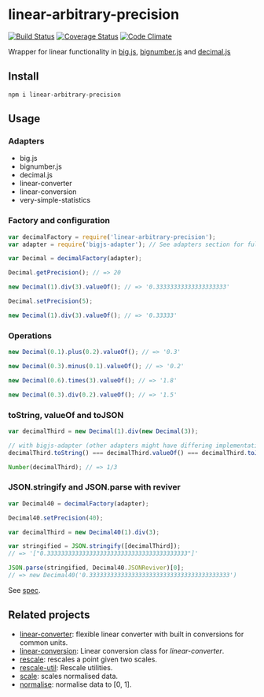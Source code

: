 # linear-arbitrary-precision

[![Build Status](https://travis-ci.org/javiercejudo/linear-arbitrary-precision.svg)](https://travis-ci.org/javiercejudo/linear-arbitrary-precision)
[![Coverage Status](https://coveralls.io/repos/javiercejudo/linear-arbitrary-precision/badge.svg?branch=master)](https://coveralls.io/r/javiercejudo/linear-arbitrary-precision?branch=master)
[![Code Climate](https://codeclimate.com/github/javiercejudo/linear-arbitrary-precision/badges/gpa.svg)](https://codeclimate.com/github/javiercejudo/linear-arbitrary-precision)

Wrapper for linear functionality in
[big.js](https://github.com/MikeMcl/big.js),
[bignumber.js](https://github.com/MikeMcl/bignumber.js)
and
[decimal.js](https://github.com/MikeMcl/decimal.js)

## Install

    npm i linear-arbitrary-precision

## Usage

### Adapters

- big.js
- bignumber.js
- decimal.js
- linear-converter
- linear-conversion
- very-simple-statistics

### Factory and configuration

```js
var decimalFactory = require('linear-arbitrary-precision');
var adapter = require('bigjs-adapter'); // See adapters section for full list

var Decimal = decimalFactory(adapter);

Decimal.getPrecision(); // => 20

new Decimal(1).div(3).valueOf(); // => '0.33333333333333333333'

Decimal.setPrecision(5);

new Decimal(1).div(3).valueOf(); // => '0.33333'
```

### Operations

```js
new Decimal(0.1).plus(0.2).valueOf(); // => '0.3'

new Decimal(0.3).minus(0.1).valueOf(); // => '0.2'

new Decimal(0.6).times(3).valueOf(); // => '1.8'

new Decimal(0.3).div(0.2).valueOf(); // => '1.5'
```

### toString, valueOf and toJSON

```js
var decimalThird = new Decimal(1).div(new Decimal(3));

// with bigjs-adapter (other adapters might have differing implementations)
decimalThird.toString() === decimalThird.valueOf() === decimalThird.toJSON(); // => true

Number(decimalThird); // => 1/3
```

### JSON.stringify and JSON.parse with reviver

```js
var Decimal40 = decimalFactory(adapter);

Decimal40.setPrecision(40);

var decimalThird = new Decimal40(1).div(3);

var stringified = JSON.stringify([decimalThird]);
// => '["0.3333333333333333333333333333333333333333"]'

JSON.parse(stringified, Decimal40.JSONReviver)[0];
// => new Decimal40('0.3333333333333333333333333333333333333333')
```

See [spec](test/spec.js).

## Related projects

- [linear-converter](https://github.com/javiercejudo/linear-converter): flexible linear converter with built in conversions for common units.
- [linear-conversion](https://github.com/javiercejudo/linear-conversion): Linear conversion class for *linear-converter*.
- [rescale](https://github.com/javiercejudo/rescale): rescales a point given two scales.
- [rescale-util](https://github.com/javiercejudo/rescale-util): Rescale utilities.
- [scale](https://github.com/javiercejudo/scale): scales normalised data.
- [normalise](https://github.com/javiercejudo/normalise): normalise data to [0, 1].
